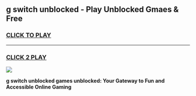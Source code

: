 
## g switch unblocked - Play Unblocked Gmaes & Free
<h3>
<a href="https://news.freeplayer.one?title=g_switch_unblocked&ref=16F">CLICK TO PLAY</a></h3>
<hr>

<h3>
<a href="https://news.freeplayer.one?title=g_switch_unblocked&ref=16F">CLICK 2 PLAY</a>
  
</h3>

<a href="https://news.freeplayer.one?title=g_switch_unblocked&ref=16F/"><img src="https://clearcache.store/games.png"></a>


**g switch unblocked games unblocked: Your Gateway to Fun and Accessible Online Gaming**
